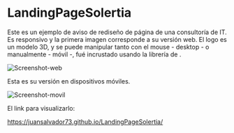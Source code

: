 # LandingPageSolertia

Este es un ejemplo de aviso de rediseño de página de una consultoría de IT. Es responsivo y la primera imagen corresponde a su versión web. El logo es un modelo 3D, y se puede manipular tanto con el mouse - desktop - o manualmente - móvil -, fué incrustado usando la librería de <model-viewer>.
  
  ![Screenshot-web](https://user-images.githubusercontent.com/99113565/171571925-2cfc2c99-c7e5-47cb-94af-6fa252ba894f.png)

  Esta es su versión en dispositivos móviles.
  
  ![Screenshot-movil](https://user-images.githubusercontent.com/99113565/171572010-54280081-601c-4ebb-8f64-edbf8902ac2d.png)

  El link para visualizarlo:
  
  https://juansalvador73.github.io/LandingPageSolertia/
